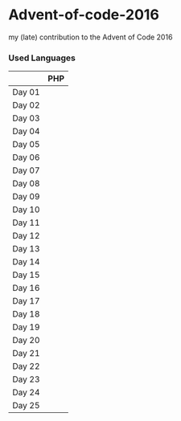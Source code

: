 # Advent-of-code-2016
my (late) contribution to the Advent of Code 2016

### Used Languages
|        | PHP | 
|:--------:|:------:|
| Day 01 |      |
| Day 02 |      |
| Day 03 |      |
| Day 04 |      |
| Day 05 |      |
| Day 06 |      |
| Day 07 |      |
| Day 08 |      |
| Day 09 |      |
| Day 10 |      |
| Day 11 |      |
| Day 12 |      |
| Day 13 |      |
| Day 14 |      |
| Day 15 |      |
| Day 16 |      |
| Day 17 |      |
| Day 18 |      |
| Day 19 |      |
| Day 20 |      |
| Day 21 |      |
| Day 22 |      |
| Day 23 |      |
| Day 24 |      |
| Day 25 |      |
